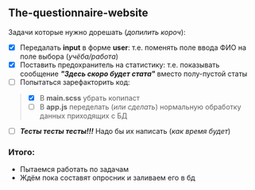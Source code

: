 ## The-questionnaire-website
Задачи которые нужно дорешать (*допилить короч*):
- [x] Передалать **input** в форме **user**: т.е. поменять поле ввода ФИО на поле выбора (*учёба/работа*)
- [x] Поставить предохранитель на статистику: т.е. показывать сообщение ***"Здесь скоро будет стата"*** вместо полу-пустой статы
- [ ] Попытаться зарефакторить код:
> - [x] В **main.scss** убрать копипаст
> - [ ] В **app.js** переделать (*или сделать*) нормальную обработку данных приходящих с БД
- [ ] ***Тесты тесты тесты!!!*** Надо бы их написать (*как время будет*)
### Итого:
+ Пытаемся работать по задачам
+ Ждём пока составят опросник и заливаем его в бд